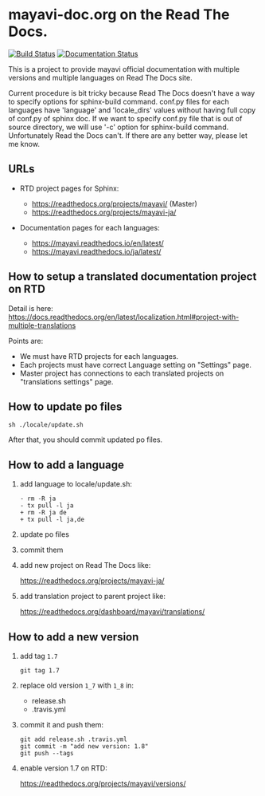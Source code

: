 # mayavi-doc.org on the Read The Docs.

[![Build Status](https://travis-ci.com/getfem-doc/mayavi-doc-translations.svg?branch=master)](https://travis-ci.com/getfem-doc/mayavi-doc-translations) [![Documentation Status](https://readthedocs.org/projects/mayavi-ja/badge/?version=latest)](https://mayavi-ja.readthedocs.io/ja/latest/?badge=latest)

This is a project to provide mayavi official documentation with multiple versions and multiple languages on Read The Docs site.

Current procedure is bit tricky because Read The Docs doesn't have a way to specify options for sphinx-build command.
conf.py files for each languages have 'language' and 'locale_dirs' values without having full copy of conf.py of sphinx doc. If we want to specify conf.py file that is out of source directory, we will use '-c' option for sphinx-build command. Unfortunately Read the Docs can't. If there are any better way, please let me know.

## URLs

* RTD project pages for Sphinx:

  * https://readthedocs.org/projects/mayavi/  (Master)
  * https://readthedocs.org/projects/mayavi-ja/

* Documentation pages for each languages:

  * https://mayavi.readthedocs.io/en/latest/
  * https://mayavi.readthedocs.io/ja/latest/

## How to setup a translated documentation project on RTD

Detail is here: https://docs.readthedocs.org/en/latest/localization.html#project-with-multiple-translations

Points are:

* We must have RTD projects for each languages.
* Each projects must have correct Language setting on "Settings" page.
* Master project has connections to each translated projects on "translations settings" page.


## How to update po files

```
sh ./locale/update.sh
```

After that, you should commit updated po files.


## How to add a language

1. add language to locale/update.sh:

   ```
   - rm -R ja
   - tx pull -l ja
   + rm -R ja de
   + tx pull -l ja,de
   ```

2. update po files

3. commit them

4. add new project on Read The Docs like:

   https://readthedocs.org/projects/mayavi-ja/

5. add translation project to parent project like:

   https://readthedocs.org/dashboard/mayavi/translations/


## How to add a new version

1. add tag `1.7`

   ```
   git tag 1.7
   ```

2. replace old version `1_7` with `1_8` in:

   - release.sh
   - .travis.yml

3. commit it and push them:

   ```
   git add release.sh .travis.yml
   git commit -m "add new version: 1.8"
   git push --tags
   ```

4. enable version 1.7 on RTD:

   https://readthedocs.org/projects/mayavi/versions/

